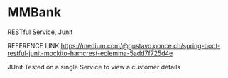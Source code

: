 # MMBank
RESTful Service, Junit 

REFERENCE LINK
https://medium.com/@gustavo.ponce.ch/spring-boot-restful-junit-mockito-hamcrest-eclemma-5add7f725d4e

JUnit Tested on a single Service to view a customer details
